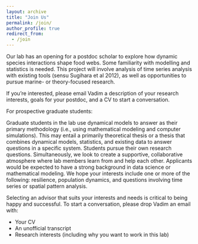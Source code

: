 ```yaml
---
layout: archive
title: "Join Us"
permalink: /join/
author_profile: true
redirect_from:
  - /join
---
```


Our lab has an opening for a postdoc scholar to explore how dynamic species interactions shape food webs. Some familiarity with modelling and statistics is needed. This project will involve analysis of time series analysis with existing tools (sensu Sugihara et al 2012), as well as opportunities to pursue marine- or theory-focused research. 

If you’re interested, please email Vadim a description of your research interests, goals for your postdoc, and a CV to start a conversation.



For prospective graduate students:

Graduate students in the lab use dynamical models to answer as their primary methodology (i.e., using mathematical modeling and computer simulations). This may entail a primarily theoretical thesis or a thesis that combines dynamical models, statistics, and existing data to answer questions in a specific system. Students pursue their own research questions. Simultaneously, we look to create a supportive, collaborative atmosphere where lab members learn from and help each other.  Applicants would be expected to have a strong background in data science or mathematical modeling. We hope your interests include one or more of the following: resilience, population dynamics, and questions involving time series or spatial pattern analysis.

Selecting an advisor that suits your interests and needs is critical to being happy and successful. To start a conversation, please drop Vadim an email with:
* Your CV
* An unofficial transcript
* Research interests (including why you want to work in this lab)

